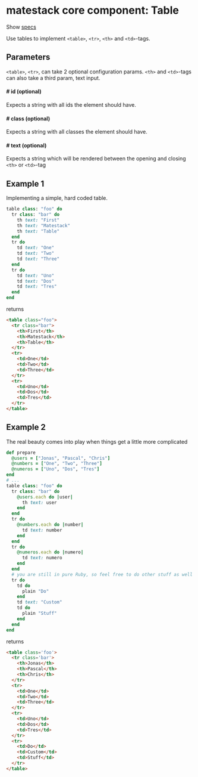 # matestack core component: Table

Show [specs](/spec/usage/components/table_spec.rb)

Use tables to implement `<table>`, `<tr>`, `<th>` and `<td>`-tags.

## Parameters

`<table>`, `<tr>`, can take 2 optional configuration params.
`<th>` and `<td>`-tags can also take a third param, text input.

#### # id (optional)
Expects a string with all ids the element should have.

#### # class (optional)
Expects a string with all classes the element should have.

#### # text (optional)
Expects a string which will be rendered between the opening and closing `<th>` or `<td>`-tag

## Example 1
Implementing a simple, hard coded table.

```ruby
table class: "foo" do
  tr class: "bar" do
    th text: "First"
    th text: "Matestack"
    th text: "Table"
  end
  tr do
    td text: "One"
    td text: "Two"
    td text: "Three"
  end
  tr do
    td text: "Uno"
    td text: "Dos"
    td text: "Tres"
  end
end
```

returns

```html
<table class="foo">
  <tr class="bar">
    <th>First</th>
    <th>Matestack</th>
    <th>Table</th>
  </tr>
  <tr>
    <td>One</td>
    <td>Two</td>
    <td>Three</td>
  </tr>
  <tr>
    <td>Uno</td>
    <td>Dos</td>
    <td>Tres</td>
  </tr>
</table>
```

## Example 2
The real beauty comes into play when things get a little more complicated

```ruby
def prepare
  @users = ["Jonas", "Pascal", "Chris"]
  @numbers = ["One", "Two", "Three"]
  @numeros = ["Uno", "Dos", "Tres"]
end
# ...
table class: "foo" do
  tr class: "bar" do
    @users.each do |user|
      th text: user
    end
  end
  tr do
    @numbers.each do |number|
      td text: number
    end
  end
  tr do
    @numeros.each do |numero|
      td text: numero
    end
  end
  # you are still in pure Ruby, so feel free to do other stuff as well
  tr do
    td do
      plain "Do"
    end
    td text: "Custom"
    td do
      plain "Stuff"
    end
  end
end
```

returns

```html
<table class='foo'>
  <tr class='bar'>
    <th>Jonas</th>
    <th>Pascal</th>
    <th>Chris</th>
  </tr>
  <tr>
    <td>One</td>
    <td>Two</td>
    <td>Three</td>
  </tr>
  <tr>
    <td>Uno</td>
    <td>Dos</td>
    <td>Tres</td>
  </tr>
  <tr>
    <td>Do</td>
    <td>Custom</td>
    <td>Stuff</td>
  </tr>
</table>
```

